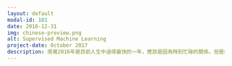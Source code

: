 ```yaml
---
layout: default
modal-id: 101
date: 2016-12-31
img: chinese-preview.png
alt: Supervised Machine Learning
project-date: October 2017
description: 感覺2016年是目前人生中過得最快的一年，應該是因為特別忙碌的關係，但是收穫好像也因此不少。<p>1. 養小孩 - 和 Will 繼續學習如何當個好父母。 在Brandon 15 月大時終於會走路後，養小孩變得有趣多了，因為除了以前的睡覺、餵食、換尿布，Brandon 現在可以跑給我們追，幫忙減掉我跟 Will 沒定時運動而累積的肥肉；但是家裡地板從此變得混亂。<p>2. 學寫程式： 2014 年的跨年夜在朋友的介紹下開始用Python玩起當時似乎很流行的Project Euler，一個列有400多道需要用程式語言解決的數學題的網站。之後開始試著把這個程式語言用在工作上，2016年初完成了一個理想的投資分析工具，並且和一個很上進的同事在8月時開始午餐Python學習會直到現在。<p>3. 日常作息：自從有小孩後，發現我的最佳作息時間是晚上8點睡，早上4點起來。2016年沒有辦法每天都做到，但是應該有一半以上的天數有跟到這個作息。有跟到這個作息的時候，早上在Brandon起來、上班前，可以有兩個小時左右的自己的時間。<p>4. 東京+台灣潛水行 - 自從結婚後，Will和我有這個一年去一個國家旅行的願望。沒有每年達成願望，但是2016年達到了。到台灣考PADI潛水證照，所以順道在轉機途中拜訪東京一個禮拜。<p>5. 學習風險管理 - 2016 年和兩個同事想要學習財務風險管理，於是一起準備考Financial Risk Management (FRM)證照。試考完了可是結果還沒出來，覺得那個試好難有點緊張。<p>在接下來的日子，想要做的事:<p>1. 靜坐冥想 - 在上了兩次公司辦的靜坐冥想課後，覺得蠻喜歡的。最近剛好發現CFA Institute 有出一套指南，目前正在閱讀中。希望2017年能規律地靜坐冥想。<p>2. 用中文寫週記 - 來美國有七年了，中文一年比一年差，但是自從Brandon出生後，很有心想要教他中文。在有一天居然連松果的中文都想不起來後，覺得要開始練中文了！照以前的記錄來看，也許會變成月記或年記，然後慢慢消失。但是，希望2017年能夠規律地在這個目前還很醜的網站寫點東西。<p>3. 製作執行檔 - 目前和午餐Python學習會的上進同事在學習利用Python製作執行檔，希望2017年能做些東西出來。<p>4. 充實這個網站 - 2016年11月Will幫我買了這個有我名字的www.jingwun.com的網址。想要以做些有樂趣以及學習意義的小小方案來充實這個網站。第一個開始的方案是用GitHub Pages從頭建造這個網站。網站可以運作了但是目前還很醜，遠遠比不上用Wordpress 或 Google 等等免費模板花幾分鐘就可以建起的很漂亮的網站。希望2017年可以慢慢累積想法以及改善這個網站的內容，向Will 的網站 (www.will-moore.com) 看齊!
---
```

